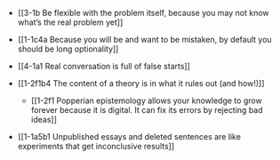 - [[3-1b Be flexible with the problem itself, because you may not know what’s the real problem yet]]
- [[1-1c4a Because you will be and want to be mistaken, by default you should be long optionality]]
- [[4-1a1 Real conversation is full of false starts]]
- [[1-2f1b4 The content of a theory is in what it rules out (and how!)]]
	- [[1-2f1 Popperian epistemology allows your knowledge to grow forever because it is digital. It can fix its errors by rejecting bad ideas]]

- [[1-1a5b1 Unpublished essays and deleted sentences are like experiments that get inconclusive results]]
